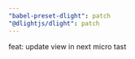 ```yaml
---
"babel-preset-dlight": patch
"@dlightjs/dlight": patch
---
```


feat: update view in next micro tast
